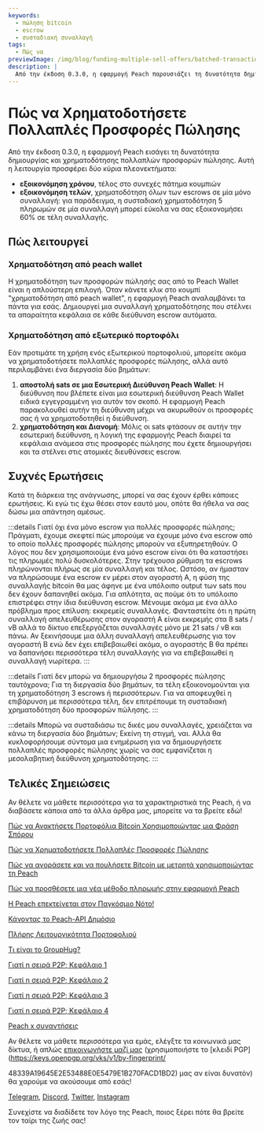 ```yaml
---
keywords:
  - πώληση bitcoin
  - escrow
  - συσταδιακή συναλλαγή
tags:
  - Πώς να
previewImage: /img/blog/funding-multiple-sell-offers/batched-transaction.png
description: |
  Από την έκδοση 0.3.0, η εφαρμογή Peach παρουσιάζει τη δυνατότητα δημιουργίας και χρηματοδότησης πολλαπλών προσφορών πώλησης. Ιδού πώς λειτουργεί.
---
```


# Πώς να Χρηματοδοτήσετε Πολλαπλές Προσφορές Πώλησης

Από την έκδοση 0.3.0, η εφαρμογή Peach εισάγει τη δυνατότητα δημιουργίας και χρηματοδότησης πολλαπλών προσφορών πώλησης. Αυτή η λειτουργία προσφέρει δύο κύρια πλεονεκτήματα:

- **εξοικονόμηση χρόνου**, τέλος στο συνεχές πάτημα κουμπιών
- **εξοικονόμηση τελών**, χρηματοδότηση όλων των escrows σε μία μόνο συναλλαγή: για παράδειγμα, η συσταδιακή χρηματοδότηση 5 πληρωμών σε μία συναλλαγή μπορεί εύκολα να σας εξοικονομήσει 60% σε τέλη συναλλαγής.

## Πώς λειτουργεί

### Χρηματοδότηση από peach wallet

Η χρηματοδότηση των προσφορών πώλησής σας από το Peach Wallet είναι η απλούστερη επιλογή. Όταν κάνετε κλικ στο κουμπί "χρηματοδότηση από peach wallet", η εφαρμογή Peach αναλαμβάνει τα πάντα για εσάς. Δημιουργεί μια συναλλαγή χρηματοδότησης που στέλνει τα απαραίτητα κεφάλαια σε κάθε διεύθυνση escrow αυτόματα.

### Χρηματοδότηση από εξωτερικό πορτοφόλι

Εάν προτιμάτε τη χρήση ενός εξωτερικού πορτοφολιού, μπορείτε ακόμα να χρηματοδοτήσετε πολλαπλές προσφορές πώλησης, αλλά αυτό περιλαμβάνει ένα διεργασία δύο βημάτων:

1. **αποστολή sats σε μια Εσωτερική Διεύθυνση Peach Wallet**: Η διεύθυνση που βλέπετε είναι μια εσωτερική διεύθυνση Peach Wallet ειδικά εγγεγραμμένη για αυτόν τον σκοπό. Η εφαρμογή Peach παρακολουθεί αυτήν τη διεύθυνση μέχρι να ακυρωθούν οι προσφορές σας ή να χρηματοδοτηθεί η διεύθυνση.
2. **χρηματοδότηση και Διανομή**: Μόλις οι sats φτάσουν σε αυτήν την εσωτερική διεύθυνση, η λογική της εφαρμογής Peach διαιρεί τα κεφάλαια ανάμεσα στις προσφορές πώλησης που έχετε δημιουργήσει και τα στέλνει στις ατομικές διευθύνσεις escrow.

## Συχνές Ερωτήσεις

Κατά τη διάρκεια της ανάγνωσης, μπορεί να σας έχουν έρθει κάποιες ερωτήσεις. Κι εγώ τις έχω θέσει στον εαυτό μου, οπότε θα ήθελα να σας δώσω μια απάντηση αμέσως.

:::details Γιατί όχι ένα μόνο escrow για πολλές προσφορές πώλησης;
Πράγματι, έχουμε σκεφτεί πώς μπορούμε να έχουμε μόνο ένα escrow από το οποίο πολλές προσφορές πώλησης μπορούν να εξυπηρετηθούν.
Ο λόγος που δεν χρησιμοποιούμε ένα μόνο escrow είναι ότι θα καταστήσει τις πληρωμές πολύ δυσκολότερες.
Στην τρέχουσα ρύθμιση τα escrows πληρώνονται πλήρως σε μία συναλλαγή και τέλος. Ωστόσο, αν ήμασταν να πληρώσουμε ένα escrow εν μέρει στον αγοραστή Α, η φύση της συναλλαγής bitcoin θα μας άφηνε με ένα υπόλοιπο output των sats που δεν έχουν δαπανηθεί ακόμα. Για απλότητα, ας πούμε ότι το υπόλοιπο επιστρέφει στην ίδια διεύθυνση escrow.
Μένουμε ακόμα με ένα άλλο πρόβλημα προς επίλυση: εκκρεμείς συναλλαγές. Φανταστείτε ότι η πρώτη συναλλαγή απελευθέρωσης στον αγοραστή Α είναι εκκρεμής στα 8 sats / vB αλλά το δίκτυο επεξεργάζεται συναλλαγές μόνο με 21 sats / vB και πάνω. Αν ξεκινήσουμε μια άλλη συναλλαγή απελευθέρωσης για τον αγοραστή Β ενώ δεν έχει επιβεβαιωθεί ακόμα, ο αγοραστής Β θα πρέπει να δαπανήσει περισσότερα τέλη συναλλαγής για να επιβεβαιωθεί η συναλλαγή νωρίτερα.
:::

:::details Γιατί δεν μπορώ να δημιουργήσω 2 προσφορές πώλησης ταυτόχρονα;
Για τη διεργασία δύο βημάτων, τα τέλη εξοικονομούνται για τη χρηματοδότηση 3 escrows ή περισσότερων. Για να αποφευχθεί η επιβάρυνση με περισσότερα τέλη, δεν επιτρέπουμε τη συσταδιακή χρηματοδότηση δύο προσφορών πώλησης.
:::

:::details Μπορώ να συσταδιάσω τις δικές μου συναλλαγές, χρειάζεται να κάνω τη διεργασία δύο βημάτων;
Εκείνη τη στιγμή, ναι. Αλλά θα κυκλοφορήσουμε σύντομα μια ενημέρωση για να δημιουργήσετε πολλαπλές προσφορές πώλησης χωρίς να σας εμφανίζεται η μεσολαβητική διεύθυνση χρηματοδότησης.
:::

## Τελικές Σημειώσεις

Αν θέλετε να μάθετε περισσότερα για τα χαρακτηριστικά της Peach, ή να διαβάσετε κάποια από τα άλλα άρθρα μας, μπορείτε να τα βρείτε εδώ!

[Πώς να Ανακτήσετε Πορτοφόλια Bitcoin Χρησιμοποιώντας μια Φράση Σπόρου](https://peachbitcoin.com/el/blog/how-to-restore-peach-wallet/)

[Πώς να Χρηματοδοτήσετε Πολλαπλές Προσφορές Πώλησης](https://peachbitcoin.com/el/blog/funding-multiple-sell-offers/)

[Πώς να αγοράσετε και να πουλήσετε Bitcoin με μετρητά χρησιμοποιώντας τη Peach](https://peachbitcoin.com/el/blog/how-to-buy-and-sell-bitcoin-with-cash-using-peach/)

[Πώς να προσθέσετε μια νέα μέθοδο πληρωμής στην εφαρμογή Peach](https://peachbitcoin.com/el/blog/how-to-add-a-payment-method/)

[Η Peach επεκτείνεται στον Παγκόσμιο Νότο!](https://peachbitcoin.com/el/blog/peach-expands-to-the-global-south/)

[Κάνοντας το Peach-API Δημόσιο](https://peachbitcoin.com/el/blog/making-our-peach-api-public/)

[Πλήρης Λειτουργικότητα Πορτοφολιού](https://peachbitcoin.com/el/blog/full-wallet-functionality/)

[Τι είναι το GroupHug?](https://peachbitcoin.com/el/blog/group-hug/)

[Γιατί η σειρά P2P; Κεφάλαιο 1](https://peachbitcoin.com/el/blog/why-p2p-chapter-1/)

[Γιατί η σειρά P2P; Κεφάλαιο 2](https://peachbitcoin.com/el/blog/why-p2p-chapter-2/)

[Γιατί η σειρά P2P; Κεφάλαιο 3](https://peachbitcoin.com/el/blog/why-p2p-chapter-3-circular-economies/)

[Γιατί η σειρά P2P; Κεφάλαιο 4](https://peachbitcoin.com/el/blog/why-p2p-chapter-4-chains-of-trust/)

[Peach x συναντήσεις](https://peachbitcoin.com/el/blog/peach-for-meetups/)

Αν θέλετε να μάθετε περισσότερα για εμάς, ελέγξτε τα κοινωνικά μας δίκτυα, ή απλώς [επικοινωνήστε μαζί μας](mailto:hello@peachbitcoin.com) (χρησιμοποιήστε το [κλειδί PGP](https://keys.openpgp.org/vks/v1/by-fingerprint/

48339A19645E2E53488E0E5479E1B270FACD1BD2) μας αν είναι δυνατόν) θα χαρούμε να ακούσουμε από εσάς!

[Telegram](https://t.me/peachtopeach), [Discord](https://discord.gg/ypeHz3SW54), [Twitter](https://twitter.com/peachbitcoin), [Instagram](https://instagram.com/peachbitcoin)

Συνεχίστε να διαδίδετε τον λόγο της Peach, ποιος ξέρει πότε θα βρείτε τον ταίρι της ζωής σας!
